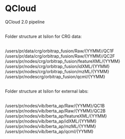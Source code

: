 # QCloud

QCloud 2.0 pipeline<br /><br />

Folder structure at Isilon for CRG data: <br /><br />

/users/pr/data/crg/orbitrap_fusion/Raw/{YYMM}/QC1F<br />
/users/pr/data/crg/orbitrap_fusion/Raw/{YYMM}/QC2F<br />
/users/pr/nodes/crg/orbitrap_fusion/featureXML/{YYMM}<br />
/users/pr/nodes/crg/orbitrap_fusion/idXML/{YYMM}<br />
/users/pr/nodes/crg/orbitrap_fusion/mzML/{YYMM}<br />
/users/pr/nodescrg/orbitrap_fusion/qcml/{YYMM}<br /><br />

Folder structure at Isilon for external labs:<br /><br />

/users/pr/nodes/vib/berta_ap/Raw/{YYMM}/QC1B<br />
/users/pr/nodes/vib/berta_ap/Raw/{YYMM}/QC2B<br />
/users/pr/nodes/vib/berta_ap/featureXML/{YYMM}<br />
/users/pr/nodes/vib/berta_ap/idXML/{YYMM}<br />
/users/pr/nodes/vib/berta_ap/mzML/{YYMM}<br />
/users/pr/nodes/vib/berta_ap/qcml/{YYMM}

